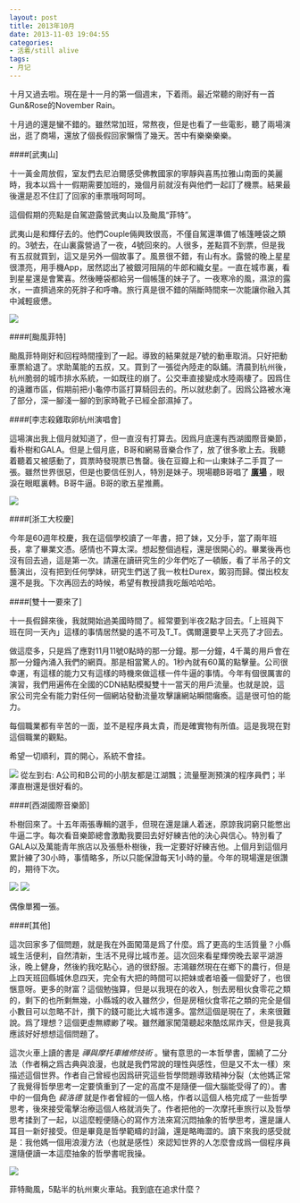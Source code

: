 ```yaml
---
layout: post
title: 2013年10月
date: 2013-11-03 19:04:55
categories:
- 活着/still alive
tags:
- 月记
---
```

十月又過去啦。現在是十一月的第一個週末，下着雨。最近常聽的剛好有一首Gun&Rose的November Rain。

十月過的還是蠻不錯的。雖然常加班，常熬夜，但是也看了一些電影，聽了兩場演出，逛了商場，還放了個長假回家懶惰了幾天。苦中有樂樂樂樂。

####[武夷山]

十一黃金周放假，室友們去尼泊爾感受佛教國家的寧靜與喜馬拉雅山南面的美麗時，我本以爲十一假期需要加班的，幾個月前就沒有與他們一起訂了機票。結果最後還是忍不住訂了回家的車票哦呵呵呵。

這個假期的亮點是自駕遊露營武夷山以及颱風“菲特”。

武夷山是和輝仔去的。他們Couple倆興致很高，不僅自駕還準備了帳篷睡袋之類的。3號去，在山裏露營過了一夜，4號回來的。人很多，差點買不到票，但是我有五叔就買到，這又是另外一個故事了。風景很不錯，有山有水。露營的晚上星星很漂亮，用手機App，居然認出了被銀河阻隔的牛郎和織女星。一直在城市裏，看到星星還是會驚喜。然後睡袋都給另一個帳篷的妹子了。一夜寒冷的風，濕涼的露水，一直擠過來的死胖子和呼嚕。旅行真是很不錯的隔斷時間來一次能讓你融入其中減輕疲憊。

![](http://farm4.staticflickr.com/3692/10642582383_1e3e8ef7c0_h.jpg)

####[颱風菲特]

颱風菲特剛好和回程時間撞到了一起。導致的結果就是7號的動車取消。只好把動車票給退了。求助萬能的五叔，又。買到了一張從內陸走的臥鋪。清晨到杭州後，杭州脆弱的城市排水系統，一如既往的崩了。公交車直接變成水陸兩棲了。因爲住的遠離市區，假期前把小龜停市區打算騎回去的。所以就悲劇了。因爲公路被水淹了部分，深一腳淺一腳的到家時靴子已經全部濕掉了。

####[李志殺雞取卵杭州演唱會]

這場演出我上個月就知道了，但一直沒有打算去。因爲月底還有西湖國際音樂節，看朴樹和GALA。但是上個月底，B哥和網易音樂合作了，放了很多歌上去。我聽着聽着又被感動了，買票時發現票已售罄。後在豆瓣上和一山東妹子二手買了一張。雖然世界很惡，但是也要信任別人，特別是妹子。現場聽B哥唱了 [__廣場__](http://music.163.com/#/m/song?id=26508241) ，眼淚在眼眶裏轉。B哥牛逼。B哥的歌五星推薦。

![](http://farm8.staticflickr.com/7427/10642679925_2550d076ab_b.jpg)

####[浙工大校慶]

今年是60週年校慶，我在這個學校讀了一年書，把了妹，又分手，當了兩年班長，拿了畢業文憑。感情也不算太深。想起整個過程，還是很開心的。畢業後再也沒有回去過，這是第一次。請還在讀研究生的少年們吃了一頓飯，看了半吊子的文藝演出，沒有把到任何學妹，研究生們送了我一枚杜Durex，鎩羽而歸。傑出校友還不是我。下次再回去的時候，希望有教授請我吃飯哈哈哈。

####[雙十一要來了]

十一長假歸來後，我就開始過美國時間了。經常要到半夜2點才回去。「上班與下班在同一天內」這樣的事情居然變的遙不可及T_T。偶爾還要早上天亮了才回去。

做這麼多，只是爲了應對11月11號0點時的那一分鐘。那一分鐘，4千萬的用戶會在那一分鐘內涌入我們的網頁。那是相當驚人的。1秒內就有60萬的點擊量。公司很幸運，有這樣的能力又有這樣的時機來做這樣一件牛逼的事情。今年有個很厲害的演習，我們用遍佈在全國的CDN結點模擬雙十一當天的用戶流量。也就是說，這家公司完全有能力對任何一個網站發動流量攻擊讓網站瞬間癱瘓。這是很可怕的能力。

每個職業都有辛苦的一面，並不是程序員太貴，而是確實物有所值。這是我現在對這個職業的觀點。

希望一切順利，買的開心，系統不會挂。

![](http://farm6.staticflickr.com/5545/10642904375_c0be5ff297_b.jpg)
從左到右: A公司和B公司的小朋友都是江湖飄；流量壓測預演的程序員們；半澤直樹還是很好看的。

####[西湖國際音樂節]

朴樹回來了。十五年兩張專輯的選手，但現在還是讓人着迷，原諒我詞窮只能憋出牛逼二字。每次看音樂節總會激勵我要回去好好練吉他的決心與信心。特別看了GALA以及萬能青年旅店以及張懸朴樹後，我一定要好好練吉他。上個月到這個月累計練了30小時，事情略多，所以只能保證每天1小時的量。今年的現場還是很讚的，期待下次。

![](http://farm8.staticflickr.com/7304/10643031495_88a9bf7908_b.jpg)
![](http://farm4.staticflickr.com/3740/10643177806_866b18fa37_b.jpg)

偶像單獨一張。

####[其他]

這次回家多了個問題，就是我在外面闖蕩是爲了什麼。爲了更高的生活質量？小縣城生活便利，自然清新，生活不見得比城市差。這次回來看星輝傍晚去翠平湖游泳，晚上健身，然後約我吃點心，過的很舒服。志鴻雖然現在在鄉下的農行，但是上四天班回縣城休息四天，完全有大把的時間可以把妹或者培養一個愛好了，也很愜意呀。更多的財富？這個勉強算，但是以我現在的收入，刨去房租伙食零花之類的，剩下的也所剩無幾，小縣城的收入雖然少，但是房租伙食零花之類的完全是個小數目可以忽略不計，攢下的錢可能比大城市還多。當然這個是現在了，未來很難說。爲了理想？這個更虛無縹緲了唉。雖然離家闖蕩聽起來酷炫屌炸天，但是我真應該好好想想這個問題了。

這次火車上讀的書是 _禪與摩托車維修技術_ 。蠻有意思的一本哲學書，圍繞了二分法（作者稱之爲古典與浪漫，也就是我們常說的理性與感性，但是又不太一樣）來描述這個世界。作者自己曾經也因爲研究這些哲學問題導致精神分裂（太他媽正常了我覺得哲學思考一定要慎重到了一定的高度不是隨便一個大腦能受得了的）。書中的一個角色 _裴洛德_ 就是作者曾經的一個人格，作者以這個人格完成了一些哲學思考，後來接受電擊治療這個人格就消失了。作者把他的一次摩托車旅行以及哲學思考揉到了一起，以這麼輕便隨心的寫作方法來寫沉悶抽象的哲學思考，還是讓人耳目一新好接受。但是畢竟是哲學範疇的討論，還是略晦澀的。讀下來我的感受就是：我他媽一個用浪漫方法（也就是感性）來認知世界的人怎麼會成爲一個程序員還隨便讀一本這麼抽象的哲學書呢我操。

![](http://farm8.staticflickr.com/7323/10642483006_a896cb049b_b.jpg)

菲特颱風，5點半的杭州東火車站。我到底在追求什麼？


